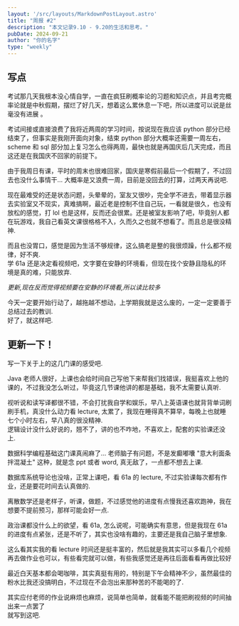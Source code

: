 ```yaml
---
layout: '/src/layouts/MarkdownPostLayout.astro'  
title: "周报 #2"  
description: "本文记录9.10 - 9.20的生活和思考。"  
pubDate: 2024-09-21  
author: "你的名字"  
type: "weekly"  
---
```

## 写点  
考试那几天我根本没心情自学，一直在疯狂刷概率论的习题和知识点，并且考完概率论就是中秋假期，摆烂了好几天，想着这么累休息一下吧，所以进度可以说是丝毫没有进展  。

考试间接或直接浪费了我将近两周的学习时间，按说现在我应该 python 部分已经结束了，但事实是我刚开面向对象，结束 python 部分大概率还需要一周左右，scheme 和 sql 部分加上复习怎么也得两周，最快也就是再国庆后几天完成，而且这还是在我国庆不回家的前提下。

由于我周日有课，平时的周末也很难回家，国庆是寒假前最后一个假期了，不过回去也没什么事情干... 大概率是又浪费一周，目前是没回去的打算，过两天再说吧.  

现在最难受的还是状态问题，头晕晕的，室友又很吵，完全学不进去，带着显示器去实验室又不现实，真难搞啊，最近老是控制不住自己玩，一看就是很久，也没有放松的感觉，打 lol 也是这样，反而还会很累。还是被室友影响了吧，毕竟别人都在玩游戏，我自己看英文课很格格不入，久而久之也就不想看了。而且总是很没精神.  

而且也没胃口，感觉是因为生活不够规律，这么搞老是整的我很烦躁，什么都不规律，好不爽.  
学 61a 还是决定看视频吧，文字要在安静的环境看，但现在找个安静且隐私的环境是真的难，只能放弃.  

*更新,现在反而觉得视频要在安静的环境看,所以读比较多*  

今天一定要开始行动了，越拖越不想动，上学期我就是这么废的，一定一定要善于总结过去的教训.  
好了，就这样吧.  

## 更新一下！  
写一下关于上的这几门课的感受吧.  

Java 老师人很好，上课也会给时间自己写他下来帮我们找错误，我挺喜欢上他的课的，不过我没怎么听过，毕竟这几节课他讲的都是基础，我不太需要认真听.  

视听说和读写译都很不错，不会打扰我自学和娱乐，早八上英语课也就背背单词刷刷手机，真没什么动力看 lecture, 太累了，我现在睡得真不算早，每晚上也就睡七个小时左右，早八真的很没精神.  
逻辑设计没什么好说的，翘不了，讲的也不咋地，不喜欢上，配套的实验课还没上.  

数据科学编程基础这门课真闹麻了... 老师脑子有问题，不是发癫嘟囔 "意大利面条拌混凝土" 这种，就是念 ppt 或者 word, 真无敌了，一点都不想去上课.  

数据库系统导论也没啥，正常上课吧，看 61a 的 lecture, 不过实验课每次都有作业，还是要花时间去认真做的.  

离散数学还是老样子，听课，做题，不过感觉他的进度有点慢我还喜欢跑神，我在想要不提前预习，那样可能会好一点.  

政治课都没什么上的欲望，看 61a, 怎么说呢，可能确实有意思，但是我现在 61a 的进度有点紧张，还是不听了，其实也没啥有趣的，主要还是我自己脑子里想象.  

这么看其实我的看 lecture 时间还是挺丰富的，然后就是我其实可以多看几个视频再去做作业也可以，有些看完就可以做，有些我感觉还是再往后面看看再做比较好  

最近白天基本都会喝咖啡，其实真挺有用的，特别是下午会精神不少，虽然最佳的粉水比我还没搞明白，不过现在不会泡出来那种苦的不能喝的了.  

其实应付老师的作业说麻烦也麻烦，说简单也简单，就看能不能把刷视频的时间抽出来一点罢了  
就写到这吧.  
